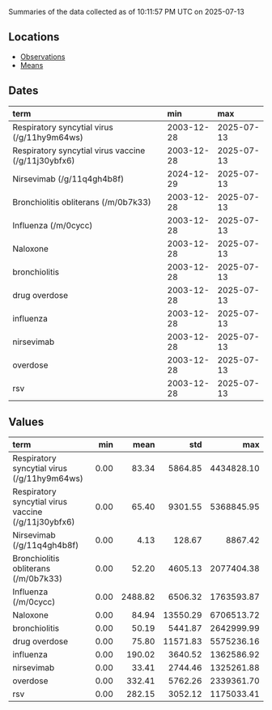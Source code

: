 Summaries of the data collected as of 10:11:57 PM UTC on 2025-07-13

## Locations

* [Observations](https://github.com/DISSC-yale/gtrends_collection/blob/main/summaries/observations.csv)
* [Means](https://github.com/DISSC-yale/gtrends_collection/blob/main/summaries/means.csv)

## Dates

| term                                                | min        | max        |
|:----------------------------------------------------|:-----------|:-----------|
| Respiratory syncytial virus (/g/11hy9m64ws)         | 2003-12-28 | 2025-07-13 |
| Respiratory syncytial virus vaccine (/g/11j30ybfx6) | 2003-12-28 | 2025-07-13 |
| Nirsevimab (/g/11q4gh4b8f)                          | 2024-12-29 | 2025-07-13 |
| Bronchiolitis obliterans (/m/0b7k33)                | 2003-12-28 | 2025-07-13 |
| Influenza (/m/0cycc)                                | 2003-12-28 | 2025-07-13 |
| Naloxone                                            | 2003-12-28 | 2025-07-13 |
| bronchiolitis                                       | 2003-12-28 | 2025-07-13 |
| drug overdose                                       | 2003-12-28 | 2025-07-13 |
| influenza                                           | 2003-12-28 | 2025-07-13 |
| nirsevimab                                          | 2003-12-28 | 2025-07-13 |
| overdose                                            | 2003-12-28 | 2025-07-13 |
| rsv                                                 | 2003-12-28 | 2025-07-13 |

## Values

| term                                                |   min |    mean |      std |        max |
|:----------------------------------------------------|------:|--------:|---------:|-----------:|
| Respiratory syncytial virus (/g/11hy9m64ws)         |  0.00 |   83.34 |  5864.85 | 4434828.10 |
| Respiratory syncytial virus vaccine (/g/11j30ybfx6) |  0.00 |   65.40 |  9301.55 | 5368845.95 |
| Nirsevimab (/g/11q4gh4b8f)                          |  0.00 |    4.13 |   128.67 |    8867.42 |
| Bronchiolitis obliterans (/m/0b7k33)                |  0.00 |   52.20 |  4605.13 | 2077404.38 |
| Influenza (/m/0cycc)                                |  0.00 | 2488.82 |  6506.32 | 1763593.87 |
| Naloxone                                            |  0.00 |   84.94 | 13550.29 | 6706513.72 |
| bronchiolitis                                       |  0.00 |   50.19 |  5441.87 | 2642999.99 |
| drug overdose                                       |  0.00 |   75.80 | 11571.83 | 5575236.16 |
| influenza                                           |  0.00 |  190.02 |  3640.52 | 1362586.92 |
| nirsevimab                                          |  0.00 |   33.41 |  2744.46 | 1325261.88 |
| overdose                                            |  0.00 |  332.41 |  5762.26 | 2339361.70 |
| rsv                                                 |  0.00 |  282.15 |  3052.12 | 1175033.41 |
